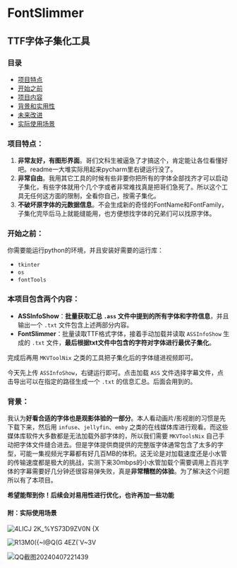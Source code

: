 # FontSlimmer
## TTF字体子集化工具

### 目录
- [项目特点](#特点)
- [开始之前](#开始之前)
- [项目内容](#本项目包含两个内容)
- [背景和实用性](#背景)
- [未来改进](#以后还会改进的)
- [实际使用场景](#附实际使用场景)

### 项目特点：
1. **非常友好，有图形界面**。哥们文科生被逼急了才搞这个，肯定能让各位看懂好吧。readme一大堆实际用起来pycharm里右键运行没了。
2. **非常自由**。我用其它工具的时候有些非要你把所有的字体全部找齐才可以启动子集化，有些字体就用个几个字或者非常难找真是把哥们急死了。所以这个工具无任何这方面的限制，全看你自己，按需子集化。
3. **不破坏原字体的元数据信息**。不会生成新的奇怪的FontName和FontFamily，子集化完毕后马上就能缝能用，也方便想找字体的兄弟们可以找原字体。

### 开始之前：
你需要能运行python的环境，并且安装好需要的运行库：
- `tkinter`
- `os`
- `fontTools`

### 本项目包含两个内容：
- **ASSInfoShow**：**批量获取汇总 `.ass` 文件中提到的所有字体和字符信息**，并且输出一个 `.txt` 文件包含上述两部分内容。
- **FontSlimmer**：批量读取TTF格式字体，接着手动加载并读取 `ASSInfoShow` 生成的 `.txt` 文件，**最后根据txt文件中包含的字符对字体进行最优子集化**。

完成后再用 `MKVToolNix` 之类的工具把子集化后的字体缝进视频即可。

今天先上传 `ASSInfoShow`，右键运行即可。点击加载 `ASS` 文件选择字幕文件，点击导出可以在指定的路径生成一个 `.txt` 的信息汇总。后面会用到的。

### 背景：
我认为**好看合适的字体也是观影体验的一部分**。本人看动画片/影视剧的习惯是先下载下来，然后用 `infuse`、`jellyfin`、`emby` 之类的在线媒体库进行观看。而这些媒体库软件大多数都是无法加载外部字体的，所以我们需要 `MKVToolsNix` 自己手动把字体文件缝合进去。但是字体提供商提供的完整版字体通常包含了太多的字型，可能一集视频光字幕都有好几百MB的体积。这无论是对加载速度还是小水管的传输速度都是极大的挑战，实测下来30mbps的小水管加载个需要调用上百兆字体的字幕需要好几分钟还很容易弹失败，真是**非常糟糕的体验**。为了解决这个问题所以有了本项目。

**希望能帮到你！后续会对易用性进行优化，也许再加一些功能**

#### 附：实际使用场景

![4LICJ 2K_%YS73D9ZV0N {X](https://github.com/NoChantingWaterMagic/FontSlimmer/assets/120241623/1f22c1dd-6c0a-467b-bd35-7943fe1238b9)

![R13M0({~I@Q(G 4EZ(`V~3V](https://github.com/NoChantingWaterMagic/FontSlimmer/assets/120241623/afef5caa-0f47-44a2-87a0-69f163f4c511)

![QQ截图20240407221439](https://github.com/NoChantingWaterMagic/FontSlimmer/assets/120241623/10322f1b-9cad-46a9-8c81-4f7f6820cf26)


